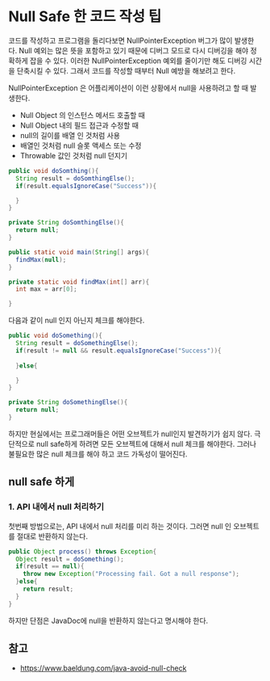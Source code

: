 # Null Safe 한 코드 작성 팁
코드를 작성하고 프로그램을 돌리다보면 NullPointerException 버그가 많이 발생한다. Null 예외는 많은 뜻을 포함하고 있기 때문에 디버그 모드로 다시 디버깅을 해야 정확하게 잡을 수 있다. 이러한 NullPointerException 예외를 줄이기만 해도 디버깅 시간을 단축시킬 수 있다. 그래서 코드를 작성할 때부터 Null 예방을 해보려고 한다.

NullPointerException 은 어플리케이션이 이런 상황에서 null을 사용하려고 할 때 발생한다. 
- Null Object 의 인스턴스 메서드 호출할 때
- Null Object 내의 필드 접근과 수정할 때
- null의 길이를 배열 인 것처럼 사용
- 배열인 것처럼 null 슬롯 액세스 또는 수정
- Throwable 값인 것처럼 null 던지기

```java
public void doSomthing(){
  String result = doSomthingElse();
  if(result.equalsIgnoreCase("Success")){

  }
}

private String doSomthingElse(){
  return null;
}
```

```java
public static void main(String[] args){
  findMax(null);
}

private static void findMax(int[] arr){
  int max = arr[0];

}
```

다음과 같이 null 인지 아닌지 체크를 해야한다.
```java
public void doSomething(){
  String result = doSomethingElse();
  if(result != null && result.equalsIgnoreCase("Success")){
  
  }else{

  }
}

private String doSomethingElse(){
  return null;
}
```
하지만 현실에서는 프로그래머들은 어떤 오브젝트가 null인지 발견하기가 쉽지 않다. 극단적으로 null safe하게 하려면 모든 오브젝트에 대해서 null 체크를 해야한다. 그러나 불필요한 많은 null 체크를 해야 하고 코드 가독성이 떨어진다.

## null safe 하게

### 1. API 내에서 null 처리하기
첫번째 방법으로는, API 내에서 null 처리를 미리 하는 것이다. 그러면 null 인 오브젝트를 절대로 반환하지 않는다.
```java
public Object process() throws Exception{
  Object result = doSomething();
  if(result == null){
    throw new Exception("Processing fail. Got a null response");
  }else{
    return result;
  }
}
```
하지만 단점은 JavaDoc에 null을 반환하지 않는다고 명시해야 한다.


## 참고
- https://www.baeldung.com/java-avoid-null-check